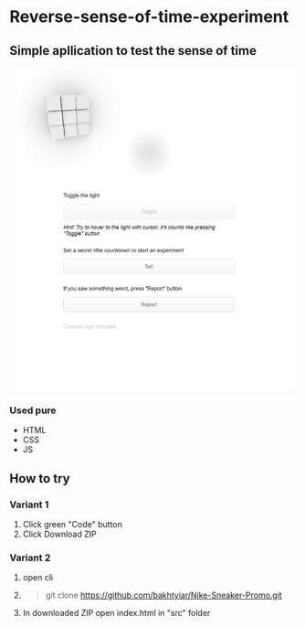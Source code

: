 # Reverse-sense-of-time-experiment
## Simple apllication to test the sense of time
![preview image](./github_preview.png)

### Used pure
- HTML  
- CSS  
- JS

## How to try
### Variant 1
1. Click green "Code" button
2. Click Download ZIP
### Variant 2
1. open cli
2. > git clone https://github.com/bakhtyiar/Nike-Sneaker-Promo.git

3. In downloaded ZIP open index.html in "src" folder